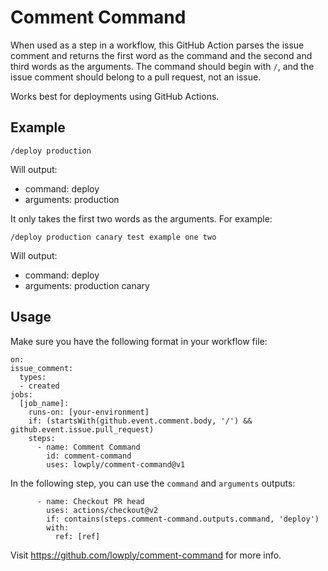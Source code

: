 # Comment Command

When used as a step in a workflow, this GitHub Action parses the issue comment and returns the first word as the command and the second and third words as the arguments. The command should begin with `/`, and the issue comment should belong to a pull request, not an issue.

Works best for deployments using GitHub Actions.

## Example

```
/deploy production
```

Will output:

- command: deploy
- arguments: production

It only takes the first two words as the arguments. For example:

```
/deploy production canary test example one two
```

Will output:

- command: deploy
- arguments: production canary

## Usage

Make sure you have the following format in your workflow file:

```
on:
issue_comment:
  types:
  - created
jobs:
  [job_name]:
    runs-on: [your-environment]
    if: (startsWith(github.event.comment.body, '/') && github.event.issue.pull_request)
    steps:
      - name: Comment Command
        id: comment-command
        uses: lowply/comment-command@v1
```

In the following step, you can use the `command` and `arguments` outputs:

```
      - name: Checkout PR head
        uses: actions/checkout@v2
        if: contains(steps.comment-command.outputs.command, 'deploy')
        with:
          ref: [ref]
```

Visit https://github.com/lowply/comment-command for more info.
